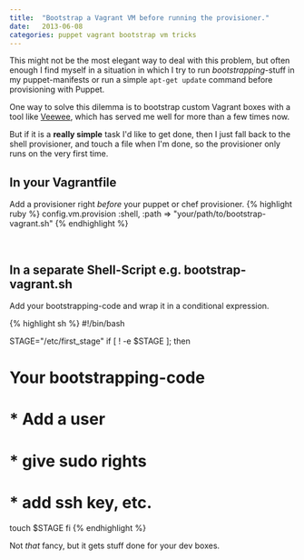 ```yaml
---
title:  "Bootstrap a Vagrant VM before running the provisioner."
date:   2013-06-08
categories: puppet vagrant bootstrap vm tricks
---
```


This might not be the most elegant way to deal with this problem,
but often enough I find myself in a situation in which I try to
run *bootstrapping*-stuff in my puppet-manifests or run a simple
`apt-get update` command before provisioning with Puppet.

One way to solve this dilemma is to bootstrap custom Vagrant boxes
with a tool like [Veewee](https://github.com/jedi4ever/veewee), which
has served me well for more than a few times now.

But if it is a **really simple** task I'd like to get done, then I just
fall back to the shell provisioner, and touch a file when I'm done, so
the provisioner only runs on the very first time.

## In your Vagrantfile
Add a provisioner right _before_ your puppet or chef provisioner.
{% highlight ruby %}
  config.vm.provision :shell, :path => "your/path/to/bootstrap-vagrant.sh"
{% endhighlight %}

<br>

## In a separate Shell-Script e.g. bootstrap-vagrant.sh
Add your bootstrapping-code and wrap it in a conditional expression.

{% highlight sh %}
#!/bin/bash

STAGE="/etc/first_stage"
if [ ! -e $STAGE ]; then
  # Your bootstrapping-code
  # * Add a user
  # * give sudo rights
  # * add ssh key, etc.
  touch $STAGE
fi
{% endhighlight %}

Not *that* fancy, but it gets stuff done for your dev boxes.
